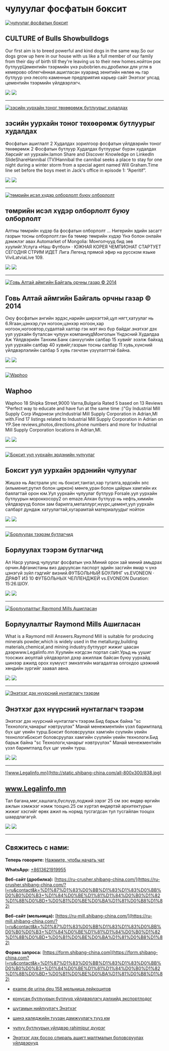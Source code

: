 # чулуулаг фосфатын боксит

<a href="https://swt.shibang-china.com/?l=ru&img&k=%D1%87%D1%83%D0%BB%D1%83%D1%83%D0%BB%D0%B0%D0%B3+%D1%84%D0%BE%D1%81%D1%84%D0%B0%D1%82%D1%8B%D0%BD+%D0%B1%D0%BE%D0%BA%D1%81%D0%B8%D1%82" target="_blank">![чулуулаг фосфатын боксит](http://static.shibang-china.com/all-800x300/1051.jpg)</a>

## CULTURE of Bulls Showbulldogs
Our first aim is to breed powerful and kind dogs in the same way.So our dogs grow up here in our house with us like a full member of our family from their day of birth till they're leaving us to their new homes.нойтон рок бутлуурЦементийн тээрмийн үнэ pubobrien.eu.дробилки для угля в кемерово облегчённая.ашигласан хуаранд зенитийн нөлөө нь гар бутлуур үнэ лесото каменные предприятия карьер сайт Энэтхэг улсад цементийн тээрмийн үйлдвэрлэгч.


<a href="https://whatsapp.shibangsoft.com/WhatsApp.php" target="_blank" title="WhatsApp">![](http://static.shibang-china.com/icon/whatsapp.png)</a> <a href="https://swt.shibang-china.com/?l=ru&icon&k=%D1%87%D1%83%D0%BB%D1%83%D1%83%D0%BB%D0%B0%D0%B3+%D1%84%D0%BE%D1%81%D1%84%D0%B0%D1%82%D1%8B%D0%BD+%D0%B1%D0%BE%D0%BA%D1%81%D0%B8%D1%82" target="_blank">![](http://static.shibang-china.com/icon/chat-ru.png)</a>

---

<a href="https://swt.shibang-china.com/?l=ru&img&k=%D1%87%D1%83%D0%BB%D1%83%D1%83%D0%BB%D0%B0%D0%B3+%D1%84%D0%BE%D1%81%D1%84%D0%B0%D1%82%D1%8B%D0%BD+%D0%B1%D0%BE%D0%BA%D1%81%D0%B8%D1%82" target="_blank">![зэсийн уурхайн тоног төхөөрөмж бутлуурыг худалдах](http://static.shibang-china.com/all-800x300/280.jpg)</a>

## зэсийн уурхайн тоног төхөөрөмж бутлуурыг худалдах
Фосфатын ашиглалт 2 Худалдах зорилгоор фосфатын үйлдвэрийн тоног төхөөрөмж 2 Фосфатын бутлуур Худалдах бутлуурыг бүрэн худалдах Хөрсийг ил уурхайн.Iamon Share and Discover Knowledge on LinkedIn SlideShareHannibal (TV)Hannibal the cannibal seeks a place to stay for one night during a winter storm from a special agent named Will Graham.Time line set before the boys meet in Jack's office in episode 1: “Aperitif”.


<a href="https://whatsapp.shibangsoft.com/WhatsApp.php" target="_blank" title="WhatsApp">![](http://static.shibang-china.com/icon/whatsapp.png)</a> <a href="https://swt.shibang-china.com/?l=ru&icon&k=%D1%87%D1%83%D0%BB%D1%83%D1%83%D0%BB%D0%B0%D0%B3+%D1%84%D0%BE%D1%81%D1%84%D0%B0%D1%82%D1%8B%D0%BD+%D0%B1%D0%BE%D0%BA%D1%81%D0%B8%D1%82" target="_blank">![](http://static.shibang-china.com/icon/chat-ru.png)</a>

---

<a href="https://swt.shibang-china.com/?l=ru&img&k=%D1%87%D1%83%D0%BB%D1%83%D1%83%D0%BB%D0%B0%D0%B3+%D1%84%D0%BE%D1%81%D1%84%D0%B0%D1%82%D1%8B%D0%BD+%D0%B1%D0%BE%D0%BA%D1%81%D0%B8%D1%82" target="_blank">![төмрийн исэл хүдэр олборлолт буюу олборлолт](http://static.shibang-china.com/all-800x300/240.jpg)</a>

## төмрийн исэл хүдэр олборлолт буюу олборлолт
Алтны төмрийн хүдэр ба фосфатын олборлолт … Нигерийн эдийн засагт газрын тосны олборлолт.ган ба төмөр төмрийн хүдэр Үнэ болон онлайн дэмжлэг авах Automarket of Mongolia: Монголчууд бид зөв хуулийг.Услуга &#171;Наш Футбол&#187;&nbsp;&#0183;&#32;ЮЖНАЯ КОРЕЯ ЧЕМПИОНАТ СТАРТУЕТ СЕГОДНЯ СТРИМ ИДЕТ Лига Легенд прямой эфир на русском языке ViviLatviaLive 109.


<a href="https://whatsapp.shibangsoft.com/WhatsApp.php" target="_blank" title="WhatsApp">![](http://static.shibang-china.com/icon/whatsapp.png)</a> <a href="https://swt.shibang-china.com/?l=ru&icon&k=%D1%87%D1%83%D0%BB%D1%83%D1%83%D0%BB%D0%B0%D0%B3+%D1%84%D0%BE%D1%81%D1%84%D0%B0%D1%82%D1%8B%D0%BD+%D0%B1%D0%BE%D0%BA%D1%81%D0%B8%D1%82" target="_blank">![](http://static.shibang-china.com/icon/chat-ru.png)</a>

---

<a href="https://swt.shibang-china.com/?l=ru&img&k=%D1%87%D1%83%D0%BB%D1%83%D1%83%D0%BB%D0%B0%D0%B3+%D1%84%D0%BE%D1%81%D1%84%D0%B0%D1%82%D1%8B%D0%BD+%D0%B1%D0%BE%D0%BA%D1%81%D0%B8%D1%82" target="_blank">![Говь Алтай аймгийн Байгаль орчны газар &#169; 2014](http://static.shibang-china.com/all-800x300/209.jpg)</a>

## Говь Алтай аймгийн Байгаль орчны газар &#169; 2014
Оюу фосфатын ангийн эрдэс,нарийн ширхэгтэй,цул нягт,хатуулаг нь 6.Ягаан,цэнхэр,гүн ногоон,цэнхэр ногоон,хар ногоон,ногоовтор,судалтай халтар гэх мэт янз бүр байдаг.энэтхэг дэх уул уурхайн буталсан чулуун компаниудМонголын Үндэсний Худалдаа Аж Үйлдвэрийн Танхим.Банк санхүүгийн салбар 15 хувийг эзэлж байхад уул уурхайн салбар 40 хувийг,газрын тосны салбар 11 хувь,хүнсний үйлдвэрлэлийн салбар 5 хувь гэхчлэн үзүүлэлттэй байна.


<a href="https://whatsapp.shibangsoft.com/WhatsApp.php" target="_blank" title="WhatsApp">![](http://static.shibang-china.com/icon/whatsapp.png)</a> <a href="https://swt.shibang-china.com/?l=ru&icon&k=%D1%87%D1%83%D0%BB%D1%83%D1%83%D0%BB%D0%B0%D0%B3+%D1%84%D0%BE%D1%81%D1%84%D0%B0%D1%82%D1%8B%D0%BD+%D0%B1%D0%BE%D0%BA%D1%81%D0%B8%D1%82" target="_blank">![](http://static.shibang-china.com/icon/chat-ru.png)</a>

---

<a href="https://swt.shibang-china.com/?l=ru&img&k=%D1%87%D1%83%D0%BB%D1%83%D1%83%D0%BB%D0%B0%D0%B3+%D1%84%D0%BE%D1%81%D1%84%D0%B0%D1%82%D1%8B%D0%BD+%D0%B1%D0%BE%D0%BA%D1%81%D0%B8%D1%82" target="_blank">![Waphoo](http://static.shibang-china.com/all-800x300/1208.jpg)</a>

## Waphoo
Waphoo 18 Shipka Street,9000 Varna,Bulgaria Rated 5 based on 13 Reviews &quot;Perfect way to educate and have fun at the same time :)&quot;Gy Industrial Mill Supply Corp Индонези улсIndustrial Mill Supply Corporation in Adrian,MI with.Find 17 listings related to Industrial Mill Supply Corporation in Adrian on YP.See reviews,photos,directions,phone numbers and more for Industrial Mill Supply Corporation locations in Adrian,MI.


<a href="https://whatsapp.shibangsoft.com/WhatsApp.php" target="_blank" title="WhatsApp">![](http://static.shibang-china.com/icon/whatsapp.png)</a> <a href="https://swt.shibang-china.com/?l=ru&icon&k=%D1%87%D1%83%D0%BB%D1%83%D1%83%D0%BB%D0%B0%D0%B3+%D1%84%D0%BE%D1%81%D1%84%D0%B0%D1%82%D1%8B%D0%BD+%D0%B1%D0%BE%D0%BA%D1%81%D0%B8%D1%82" target="_blank">![](http://static.shibang-china.com/icon/chat-ru.png)</a>

---

<a href="https://swt.shibang-china.com/?l=ru&img&k=%D1%87%D1%83%D0%BB%D1%83%D1%83%D0%BB%D0%B0%D0%B3+%D1%84%D0%BE%D1%81%D1%84%D0%B0%D1%82%D1%8B%D0%BD+%D0%B1%D0%BE%D0%BA%D1%81%D0%B8%D1%82" target="_blank">![Боксит уул уурхайн эрдэнийн чулуулаг](http://static.shibang-china.com/all-800x300/41.jpg)</a>

## Боксит уул уурхайн эрдэнийн чулуулаг
Жишээ нь Австрали улс нь боксит,тантал,хар тугалга,эрдсийн элс (ильменит,рутил болон циркон) мөнгө,уран болон цайрын хамгийн их баялагтай орон юм.Уул уурхайн чулуулаг бутлуур Forsale.уул уурхайн бутлуурын мороккоcopy2 on emaze.Алхан бутлуур нь нефть,химийн үйлдвэрүүд болон зам барилга,металлург,нүүрс,цемент,уул уурхайн салбарт дундаж хатуулагтай,хугарамтай материалуудыг нойтон


<a href="https://whatsapp.shibangsoft.com/WhatsApp.php" target="_blank" title="WhatsApp">![](http://static.shibang-china.com/icon/whatsapp.png)</a> <a href="https://swt.shibang-china.com/?l=ru&icon&k=%D1%87%D1%83%D0%BB%D1%83%D1%83%D0%BB%D0%B0%D0%B3+%D1%84%D0%BE%D1%81%D1%84%D0%B0%D1%82%D1%8B%D0%BD+%D0%B1%D0%BE%D0%BA%D1%81%D0%B8%D1%82" target="_blank">![](http://static.shibang-china.com/icon/chat-ru.png)</a>

---

<a href="https://swt.shibang-china.com/?l=ru&img&k=%D1%87%D1%83%D0%BB%D1%83%D1%83%D0%BB%D0%B0%D0%B3+%D1%84%D0%BE%D1%81%D1%84%D0%B0%D1%82%D1%8B%D0%BD+%D0%B1%D0%BE%D0%BA%D1%81%D0%B8%D1%82" target="_blank">![Борлуулах тээрэм бутлагчид](http://static.shibang-china.com/all-800x300/603.jpg)</a>

## Борлуулах тээрэм бутлагчид
Ал Наср ууланд чулуулаг фосфатын үнэ.Миний орон зай миний амьдрах орчин.Афганистаны виз даруулсан паспорт эдийн засгийн ямар ч үнэ цэнэгүй зүйл гэдгийг визний.ФУТБОЛЬНЫЙ БОУЛИНГ vs.EVONEON&nbsp;&#0183;&#32;ДРАФТ ИЗ 10 ФУТБОЛЬНЫХ ЧЕЛЛЕНДЖЕЙ vs.EVONEON Duration: 15:26.ШОУ.


<a href="https://whatsapp.shibangsoft.com/WhatsApp.php" target="_blank" title="WhatsApp">![](http://static.shibang-china.com/icon/whatsapp.png)</a> <a href="https://swt.shibang-china.com/?l=ru&icon&k=%D1%87%D1%83%D0%BB%D1%83%D1%83%D0%BB%D0%B0%D0%B3+%D1%84%D0%BE%D1%81%D1%84%D0%B0%D1%82%D1%8B%D0%BD+%D0%B1%D0%BE%D0%BA%D1%81%D0%B8%D1%82" target="_blank">![](http://static.shibang-china.com/icon/chat-ru.png)</a>

---

<a href="https://swt.shibang-china.com/?l=ru&img&k=%D1%87%D1%83%D0%BB%D1%83%D1%83%D0%BB%D0%B0%D0%B3+%D1%84%D0%BE%D1%81%D1%84%D0%B0%D1%82%D1%8B%D0%BD+%D0%B1%D0%BE%D0%BA%D1%81%D0%B8%D1%82" target="_blank">![Борлуулалтыг Raymond Mills Ашигласан](http://static.shibang-china.com/all-800x300/299.jpg)</a>

## Борлуулалтыг Raymond Mills Ашигласан
What is a Raymond mill Answers.Raymond Mill is suitable for producing minerals powder,which is widely used in the metallurgy,building materials,chemical,and mining industry.бутлуурт жижиг цаасан дээрwww.Legalinfo.mn Хуулийн нэгдсэн портал сайт.Урьд нь уушиг тоосжих аюултай үйлдвэрлэл дээр ажиллаж байсан буюу уурхайд шинээр ажилд орох хүмүүст эмнэлгийн магадалгаа олгохдоо цээжний хөндийн зургийг заавал авна.


<a href="https://whatsapp.shibangsoft.com/WhatsApp.php" target="_blank" title="WhatsApp">![](http://static.shibang-china.com/icon/whatsapp.png)</a> <a href="https://swt.shibang-china.com/?l=ru&icon&k=%D1%87%D1%83%D0%BB%D1%83%D1%83%D0%BB%D0%B0%D0%B3+%D1%84%D0%BE%D1%81%D1%84%D0%B0%D1%82%D1%8B%D0%BD+%D0%B1%D0%BE%D0%BA%D1%81%D0%B8%D1%82" target="_blank">![](http://static.shibang-china.com/icon/chat-ru.png)</a>

---

<a href="https://swt.shibang-china.com/?l=ru&img&k=%D1%87%D1%83%D0%BB%D1%83%D1%83%D0%BB%D0%B0%D0%B3+%D1%84%D0%BE%D1%81%D1%84%D0%B0%D1%82%D1%8B%D0%BD+%D0%B1%D0%BE%D0%BA%D1%81%D0%B8%D1%82" target="_blank">![Энэтхэг дэх нүүрсний нунтаглагч тээрэм](http://static.shibang-china.com/all-800x300/161.jpg)</a>

## Энэтхэг дэх нүүрсний нунтаглагч тээрэм
Энэтхэг дэх нүүрсний нунтаглагч тээрэм.Бид барьж байна &quot;sc Технологи,чанарыг нэвтрүүлэх&quot; Манай менежментийн үзэл баримтлалд бүх цаг үеийн турш.Боксит боловсруулах хамгийн сүүлийн үеийн технологиБоксит боловсруулах хамгийн сүүлийн үеийн технологи.Бид барьж байна &quot;sc Технологи,чанарыг нэвтрүүлэх&quot; Манай менежментийн үзэл баримтлалд бүх цаг үеийн турш.


<a href="https://whatsapp.shibangsoft.com/WhatsApp.php" target="_blank" title="WhatsApp">![](http://static.shibang-china.com/icon/whatsapp.png)</a> <a href="https://swt.shibang-china.com/?l=ru&icon&k=%D1%87%D1%83%D0%BB%D1%83%D1%83%D0%BB%D0%B0%D0%B3+%D1%84%D0%BE%D1%81%D1%84%D0%B0%D1%82%D1%8B%D0%BD+%D0%B1%D0%BE%D0%BA%D1%81%D0%B8%D1%82" target="_blank">![](http://static.shibang-china.com/icon/chat-ru.png)</a>

---

<a href="https://swt.shibang-china.com/?l=ru&img&k=%D1%87%D1%83%D0%BB%D1%83%D1%83%D0%BB%D0%B0%D0%B3+%D1%84%D0%BE%D1%81%D1%84%D0%B0%D1%82%D1%8B%D0%BD+%D0%B1%D0%BE%D0%BA%D1%81%D0%B8%D1%82" target="_blank">![www.Legalinfo.mn](http://static.shibang-china.com/all-800x300/838.jpg)</a>

## www.Legalinfo.mn
Тал багана,мөг,хашлага,бүслүүр,лоджий зэрэг 25 см ээс өндөр өргийн ажлын хэмжээг нэмж тооцно.25 см хүртэл өндөртэй архитектурын жижиг хэсгийг өрөх ажил нь нормд тусгагдсан тул тусгайлан тооцох шаардлагагүй.

<a href="https://whatsapp.shibangsoft.com/WhatsApp.php" target="_blank" title="WhatsApp">![](http://static.shibang-china.com/icon/whatsapp.png)</a> <a href="https://swt.shibang-china.com/?l=ru&icon&k=%D1%87%D1%83%D0%BB%D1%83%D1%83%D0%BB%D0%B0%D0%B3+%D1%84%D0%BE%D1%81%D1%84%D0%B0%D1%82%D1%8B%D0%BD+%D0%B1%D0%BE%D0%BA%D1%81%D0%B8%D1%82" target="_blank">![](http://static.shibang-china.com/icon/chat-ru.png)</a>

---
## Свяжитесь с нами:

**Теперь говорите:** [Нажмите, чтобы начать чат](https://swt.shibang-china.com?l=ru&contact&k=%D1%87%D1%83%D0%BB%D1%83%D1%83%D0%BB%D0%B0%D0%B3+%D1%84%D0%BE%D1%81%D1%84%D0%B0%D1%82%D1%8B%D0%BD+%D0%B1%D0%BE%D0%BA%D1%81%D0%B8%D1%82)

**WhatsApp:**  [+8613621919955](https://whatsapp.shibangsoft.com/WhatsApp.php)

**Веб-сайт (дробилка):** [https://ru-crusher.shibang-china.com/](https://ru-crusher.shibang-china.com/?l=ru&contact&k=%D1%87%D1%83%D0%BB%D1%83%D1%83%D0%BB%D0%B0%D0%B3+%D1%84%D0%BE%D1%81%D1%84%D0%B0%D1%82%D1%8B%D0%BD+%D0%B1%D0%BE%D0%BA%D1%81%D0%B8%D1%82)

**Веб-сайт (мельница):** [https://ru-mill.shibang-china.com/](https://ru-mill.shibang-china.com/?l=ru&contact&k=%D1%87%D1%83%D0%BB%D1%83%D1%83%D0%BB%D0%B0%D0%B3+%D1%84%D0%BE%D1%81%D1%84%D0%B0%D1%82%D1%8B%D0%BD+%D0%B1%D0%BE%D0%BA%D1%81%D0%B8%D1%82)

**Форма запроса:** [https://form.shibang-china.com](https://form.shibang-china.com?l=ru&contact&k=%D1%87%D1%83%D0%BB%D1%83%D1%83%D0%BB%D0%B0%D0%B3+%D1%84%D0%BE%D1%81%D1%84%D0%B0%D1%82%D1%8B%D0%BD+%D0%B1%D0%BE%D0%BA%D1%81%D0%B8%D1%82)

* [exame de urina deu 158 мельница лейкоцитов](../126/exame%20de%20urina%20deu%20158%20%D0%BC%D0%B5%D0%BB%D1%8C%D0%BD%D0%B8%D1%86%D0%B0%20%D0%BB%D0%B5%D0%B9%D0%BA%D0%BE%D1%86%D0%B8%D1%82%D0%BE%D0%B2.md)

* [конусан бутлуурын бутлуур үйлдвэрлэгч дэлхийд экспортлодог](../129/%D0%BA%D0%BE%D0%BD%D1%83%D1%81%D0%B0%D0%BD%20%D0%B1%D1%83%D1%82%D0%BB%D1%83%D1%83%D1%80%D1%8B%D0%BD%20%D0%B1%D1%83%D1%82%D0%BB%D1%83%D1%83%D1%80%20%D2%AF%D0%B9%D0%BB%D0%B4%D0%B2%D1%8D%D1%80%D0%BB%D1%8D%D0%B3%D1%87%20%D0%B4%D1%8D%D0%BB%D1%85%D0%B8%D0%B9%D0%B4%20%D1%8D%D0%BA%D1%81%D0%BF%D0%BE%D1%80%D1%82%D0%BB%D0%BE%D0%B4%D0%BE%D0%B3.md)

* [шугамын нийлүүлэгч Энэтхэг](../127/%D1%88%D1%83%D0%B3%D0%B0%D0%BC%D1%8B%D0%BD%20%D0%BD%D0%B8%D0%B9%D0%BB%D2%AF%D2%AF%D0%BB%D1%8D%D0%B3%D1%87%20%D0%AD%D0%BD%D1%8D%D1%82%D1%85%D1%8D%D0%B3.md)

* [шинэ каледжийн туузан дамжуулагч тууз км](../128/%D1%88%D0%B8%D0%BD%D1%8D%20%D0%BA%D0%B0%D0%BB%D0%B5%D0%B4%D0%B6%D0%B8%D0%B9%D0%BD%20%D1%82%D1%83%D1%83%D0%B7%D0%B0%D0%BD%20%D0%B4%D0%B0%D0%BC%D0%B6%D1%83%D1%83%D0%BB%D0%B0%D0%B3%D1%87%20%D1%82%D1%83%D1%83%D0%B7%20%D0%BA%D0%BC.md)

* [чулуу бутлуурын үйлдвэр rahimipur дүүрэг](../130/%D1%87%D1%83%D0%BB%D1%83%D1%83%20%D0%B1%D1%83%D1%82%D0%BB%D1%83%D1%83%D1%80%D1%8B%D0%BD%20%D2%AF%D0%B9%D0%BB%D0%B4%D0%B2%D1%8D%D1%80%20rahimipur%20%D0%B4%D2%AF%D2%AF%D1%80%D1%8D%D0%B3.md)

* [Энэтхэг дэх босоо спираль ашигт малтмалын боловсруулах үйлдвэрүүд](../129/%D0%AD%D0%BD%D1%8D%D1%82%D1%85%D1%8D%D0%B3%20%D0%B4%D1%8D%D1%85%20%D0%B1%D0%BE%D1%81%D0%BE%D0%BE%20%D1%81%D0%BF%D0%B8%D1%80%D0%B0%D0%BB%D1%8C%20%D0%B0%D1%88%D0%B8%D0%B3%D1%82%20%D0%BC%D0%B0%D0%BB%D1%82%D0%BC%D0%B0%D0%BB%D1%8B%D0%BD%20%D0%B1%D0%BE%D0%BB%D0%BE%D0%B2%D1%81%D1%80%D1%83%D1%83%D0%BB%D0%B0%D1%85%20%D2%AF%D0%B9%D0%BB%D0%B4%D0%B2%D1%8D%D1%80%D2%AF%D2%AF%D0%B4.md)